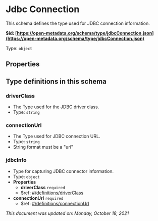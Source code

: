 # Jdbc Connection

This schema defines the type used for JDBC connection information.

**$id: [https://open-metadata.org/schema/type/jdbcConnection.json](https://open-metadata.org/schema/type/jdbcConnection.json)**

Type: `object`

## Properties


## Type definitions in this schema

### driverClass

* The Type used for the JDBC driver class.
* Type: `string`

### connectionUrl

* The Type used for JDBC connection URL.
* Type: `string`
* String format must be a "uri"

### jdbcInfo

 - Type for capturing JDBC connector information.
 - Type: `object`
 - **Properties**
   - **driverClass** `required`
   - $ref: [#/definitions/driverClass](#driverclass)
 - **connectionUrl** `required`
   - $ref: [#/definitions/connectionUrl](#connectionurl)

_This document was updated on: Monday, October 18, 2021_